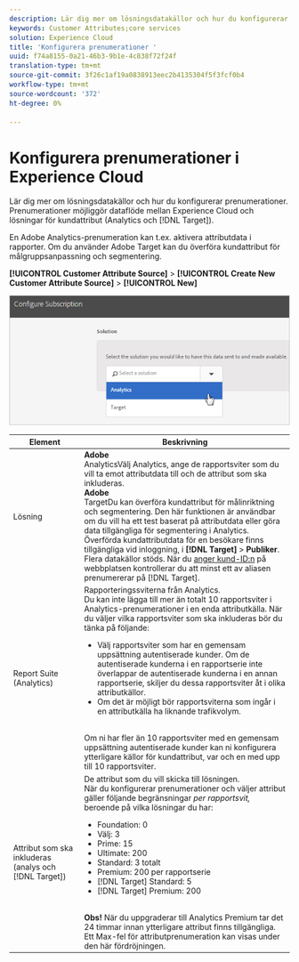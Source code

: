 ```yaml
---
description: Lär dig mer om lösningsdatakällor och hur du konfigurerar prenumerationer. Prenumerationer möjliggör dataflöde mellan Experience Cloud och lösningar för kundattribut (Analytics och Target).
keywords: Customer Attributes;core services
solution: Experience Cloud
title: 'Konfigurera prenumerationer '
uuid: f74a8155-0a21-46b3-9b1e-4c838f72f24f
translation-type: tm+mt
source-git-commit: 3f26c1af19a0838913eec2b4135304f5f3fcf0b4
workflow-type: tm+mt
source-wordcount: '372'
ht-degree: 0%

---
```



# Konfigurera prenumerationer i Experience Cloud

Lär dig mer om lösningsdatakällor och hur du konfigurerar prenumerationer. Prenumerationer möjliggör dataflöde mellan Experience Cloud och lösningar för kundattribut (Analytics och [!DNL Target]).

En Adobe Analytics-prenumeration kan t.ex. aktivera attributdata i rapporter. Om du använder Adobe Target kan du överföra kundattribut för målgruppsanpassning och segmentering.

**[!UICONTROL Customer Attribute Source]** > **[!UICONTROL Create New Customer Attribute Source]** > **[!UICONTROL New]**

![](assets/configure_subscription_page.png)

| Element | Beskrivning |
|--- |--- |
| Lösning | **Adobe**<br> AnalyticsVälj Analytics, ange de rapportsviter som du vill ta emot attributdata till och de attribut som ska inkluderas.<br>**Adobe**<br> TargetDu kan överföra kundattribut för målinriktning och segmentering. Den här funktionen är användbar om du vill ha ett test baserat på attributdata eller göra data tillgängliga för segmentering i Analytics.<br>Överförda kundattributdata för en besökare finns tillgängliga vid inloggning, i **[!DNL Target]** > **Publiker**.<br>Flera datakällor stöds. När du [anger kund-ID:n](../core-services/core-services.md) på webbplatsen kontrollerar du att minst ett av aliasen prenumererar på [!DNL Target]. |
| Report Suite (Analytics) | Rapporteringssviterna från Analytics.<br>Du kan inte lägga till mer än totalt 10 rapportsviter i Analytics-prenumerationer i en enda attributkälla. När du väljer vilka rapportsviter som ska inkluderas bör du tänka på följande:<ul><li>Välj rapportsviter som har en gemensam uppsättning autentiserade kunder. Om de autentiserade kunderna i en rapportserie inte överlappar de autentiserade kunderna i en annan rapportserie, skiljer du dessa rapportsviter åt i olika attributkällor.</li><li>Om det är möjligt bör rapportsviterna som ingår i en attributkälla ha liknande trafikvolym.</li></ul><br>Om ni har fler än 10 rapportsviter med en gemensam uppsättning autentiserade kunder kan ni konfigurera ytterligare källor för kundattribut, var och en med upp till 10 rapportsviter. |
| Attribut som ska inkluderas (analys och [!DNL Target]) | De attribut som du vill skicka till lösningen. <br>När du konfigurerar prenumerationer och väljer attribut gäller följande begränsningar _per rapportsvit,_ beroende på vilka lösningar du har:<ul><li>Foundation: 0</li><li>Välj: 3</li><li>Prime: 15</li><li>Ultimate: 200</li><li>Standard: 3 totalt</li><li>Premium: 200 per rapportserie</li><li>[!DNL Target] Standard: 5</li><li>[!DNL Target] Premium: 200</li></ul><br>**Obs!** När du uppgraderar till Analytics Premium tar det 24 timmar innan ytterligare attribut finns tillgängliga. Ett Max-fel för attributprenumeration kan visas under den här fördröjningen. |

